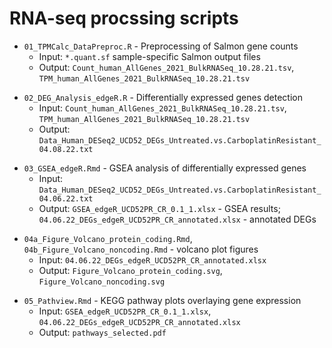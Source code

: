 # RNA-seq procssing scripts

<!-- /Users/mdozmorov/Documents/Work/VCU_work/ChuckHarrell/ChuckHarrell_BrainMetastasis_12-2016/2021.10.28_NewBulkRNASeq_Preprocessing/10.28.21_TPMCalc_DataPreproc.R -->
- `01_TPMCalc_DataPreproc.R` - Preprocessing of Salmon gene counts
    - Input: `*.quant.sf` sample-specific Salmon output files
    - Output: `Count_human_AllGenes_2021_BulkRNASeq_10.28.21.tsv`, `TPM_human_AllGenes_2021_BulkRNASeq_10.28.21.tsv`

<!-- /Users/mdozmorov/Documents/Data/GoogleDrive/HiC_files/results/RNA-seq/2021.11.19_UCD52_DEG/04.06.22_UCD52_DEG_Analysis_edgeR.R -->
- `02_DEG_Analysis_edgeR.R` - Differentially expressed genes detection
    - Input: `Count_human_AllGenes_2021_BulkRNASeq_10.28.21.tsv`, `TPM_human_AllGenes_2021_BulkRNASeq_10.28.21.tsv`
    - Output: `Data_Human_DESeq2_UCD52_DEGs_Untreated.vs.CarboplatinResistant_04.08.22.txt`

<!-- /Users/mdozmorov/Documents/Data/GoogleDrive/HiC_files/results/RNA-seq/2021.11.19_UCD52_DEG/04.06.22_GSEA_edgeR.Rmd -->
- `03_GSEA_edgeR.Rmd` - GSEA analysis of differentially expressed genes
    - Input: `Data_Human_DESeq2_UCD52_DEGs_Untreated.vs.CarboplatinResistant_04.06.22.txt`
    - Output: `GSEA_edgeR_UCD52PR_CR_0.1_1.xlsx` - GSEA results; `04.06.22_DEGs_edgeR_UCD52PR_CR_annotated.xlsx` - annotated DEGs

<!-- /Users/mdozmorov/Documents/Data/GoogleDrive/HiC_files/results/RNA-seq/2021.11.19_UCD52_DEG/Figure_Volcano_protein_coding.Rmd -->
- `04a_Figure_Volcano_protein_coding.Rmd`, `04b_Figure_Volcano_noncoding.Rmd` - volcano plot figures
    - Input: `04.06.22_DEGs_edgeR_UCD52PR_CR_annotated.xlsx`
    - Output: `Figure_Volcano_protein_coding.svg`, `Figure_Volcano_noncoding.svg`

<!-- /Users/mdozmorov/Documents/Data/GoogleDrive/HiC_files/results/RNA-seq/2021.11.19_UCD52_DEG/Pathview.Rmd -->
- `05_Pathview.Rmd` - KEGG pathway plots overlaying gene expression
    - Input: `GSEA_edgeR_UCD52PR_CR_0.1_1.xlsx`, `04.06.22_DEGs_edgeR_UCD52PR_CR_annotated.xlsx`
    - Output: `pathways_selected.pdf`

